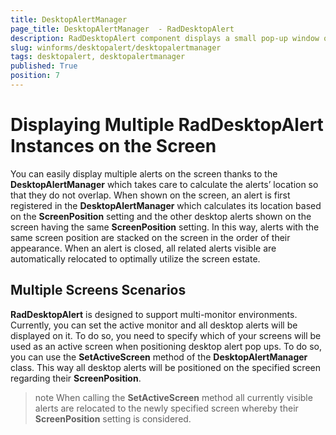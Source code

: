 ```yaml
---
title: DesktopAlertManager 
page_title: DesktopAlertManager  - RadDesktopAlert
description: RadDesktopAlert component displays a small pop-up window on the screen to notify the user that a specific event has occurred in the application. 
slug: winforms/desktopalert/desktopalertmanager 
tags: desktopalert, desktopalertmanager
published: True
position: 7
---
```


# Displaying Multiple RadDesktopAlert Instances on the Screen
 
You can easily display multiple alerts on the screen thanks to the __DesktopAlertManager__ which takes care to calculate the alerts’ location so that they do not overlap. When shown on the screen, an alert is first registered in the __DesktopAlertManager__ which calculates its location based on the __ScreenPosition__ setting and the other desktop alerts shown on the screen having the same __ScreenPosition__ setting. In this way, alerts with the same screen position are stacked on the screen in the order of their appearance. When an alert is closed, all related alerts visible are automatically relocated to optimally utilize the screen estate.

## Multiple Screens Scenarios

__RadDesktopAlert__ is designed to support multi-monitor environments. Currently, you can set the active monitor and all desktop alerts will be displayed on it. To do so, you need to specify which of your screens will be used as an active screen when positioning desktop alert pop ups. To do so, you can use the __SetActiveScreen__ method of the __DesktopAlertManager__ class. This way all desktop alerts will be positioned on the specified screen regarding their __ScreenPosition__.

>note When calling the __SetActiveScreen__ method all currently visible alerts are relocated to the newly specified screen whereby their __ScreenPosition__ setting is considered.
>
